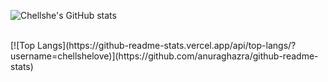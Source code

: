 ![Chellshe's GitHub stats](https://github-readme-stats.vercel.app/api?username=chellshelove&show_icons=true&theme=tokyonight)

<br>
[![Top Langs](https://github-readme-stats.vercel.app/api/top-langs/?username=chellshelove)](https://github.com/anuraghazra/github-readme-stats)
